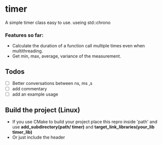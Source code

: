 # timer
A simple timer class easy to use. useing std::chrono

### Features so far:
 * Calculate the duration of a function call multiple times even when multithreading.
 * Get min, max, average, variance of the measurement.
 
## Todos
 - [ ] Better conversations between ns, ms ,s
 - [ ] add commentary
 - [ ] add an example usage
 
## Build the project (Linux)
* If you use CMake to build your project place this repro inside 'path' and use **add_subdirectory(path/
timer)** and **target_link_libraries(your_lib timer_lib)**
* Or just include the header
